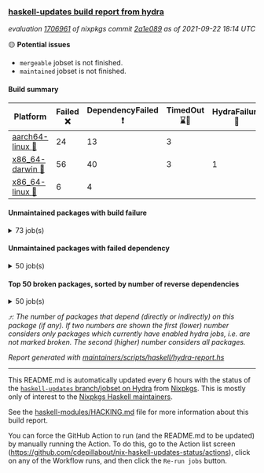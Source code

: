 ### [haskell-updates build report from hydra](https://hydra.nixos.org/jobset/nixpkgs/haskell-updates)
*evaluation [1706961](https://hydra.nixos.org/eval/1706961) of nixpkgs commit [2a1e089](https://github.com/NixOS/nixpkgs/commits/2a1e089550d5b11e63fd692ddf10d7e64ef393be) as of 2021-09-22 18:14 UTC*

:yellow_circle: **Potential issues**
  * `mergeable` jobset is not finished.
  * `maintained` jobset is not finished.

#### Build summary

 | Platform | Failed :x: | DependencyFailed :heavy_exclamation_mark: | TimedOut :hourglass::no_entry_sign: | HydraFailure :construction: | Unfinished :hourglass_flowing_sand: | Success :heavy_check_mark: | 
 | --- | --- | --- | --- | --- | --- | --- | 
 | [aarch64-linux :iphone:](https://hydra.nixos.org/eval/1706961?filter=.aarch64-linux) | 24 | 13 | 3 |  | 1 | 6724 | 
 | [x86_64-darwin :apple:](https://hydra.nixos.org/eval/1706961?filter=.x86_64-darwin) | 56 | 40 | 3 | 1 | 11 | 6610 | 
 | [x86_64-linux :penguin:](https://hydra.nixos.org/eval/1706961?filter=.x86_64-linux) | 6 | 4 |  |  | 2 | 6798 | 
#### Unmaintained packages with build failure
<details><summary>73 job(s) </summary>

- [ ] [[:iphone::heavy_check_mark:]](https://hydra.nixos.org/build/153195903) [[:apple::x:]](https://hydra.nixos.org/build/153198808) [[:penguin::heavy_check_mark:]](https://hydra.nixos.org/build/153196160) [haskellPackages.sdp](https://hydra.nixos.org/eval/1706961?filter=haskellPackages.sdp)  :arrow_heading_up: 9 | 9
- [ ] [[:iphone::heavy_check_mark:]](https://hydra.nixos.org/build/153196323) [[:apple::x:]](https://hydra.nixos.org/build/153196079) [[:penguin::heavy_check_mark:]](https://hydra.nixos.org/build/153213442) [haskellPackages.junit-xml](https://hydra.nixos.org/eval/1706961?filter=haskellPackages.junit-xml)  :arrow_heading_up: 7 | 9
- [ ] [[:iphone::heavy_check_mark:]](https://hydra.nixos.org/build/153199217) [[:apple::x:]](https://hydra.nixos.org/build/153196032) [[:penguin::heavy_check_mark:]](https://hydra.nixos.org/build/153196775) [haskellPackages.thyme](https://hydra.nixos.org/eval/1706961?filter=haskellPackages.thyme)  :arrow_heading_up: 6 | 15
- [ ] [[:iphone::heavy_check_mark:]](https://hydra.nixos.org/build/153210058) [[:apple::x:]](https://hydra.nixos.org/build/153209588) [[:penguin::heavy_check_mark:]](https://hydra.nixos.org/build/153212463) [haskellPackages.di-core](https://hydra.nixos.org/eval/1706961?filter=haskellPackages.di-core)  :arrow_heading_up: 5 | 11
- [ ] [[:iphone::x:]](https://hydra.nixos.org/build/153199003) [[:apple::heavy_check_mark:]](https://hydra.nixos.org/build/153212819) [[:penguin::heavy_check_mark:]](https://hydra.nixos.org/build/153195602) [haskellPackages.libBF](https://hydra.nixos.org/eval/1706961?filter=haskellPackages.libBF)  :arrow_heading_up: 4 | 20
- [ ] [[:iphone::heavy_check_mark:]](https://hydra.nixos.org/build/153543851) [[:apple::x:]](https://hydra.nixos.org/build/153543464) [[:penguin::heavy_check_mark:]](https://hydra.nixos.org/build/153543239) [haskellPackages.exinst](https://hydra.nixos.org/eval/1706961?filter=haskellPackages.exinst)  :arrow_heading_up: 4 | 6
- [ ] [[:iphone::x:]](https://hydra.nixos.org/build/153783071) [[:apple::x:]](https://hydra.nixos.org/build/153783070) [[:penguin::x:]](https://hydra.nixos.org/build/153783067) [haskellPackages.box](https://hydra.nixos.org/eval/1706961?filter=haskellPackages.box)  :arrow_heading_up: 3 | 6
- [ ] [[:iphone::x:]](https://hydra.nixos.org/build/153205064) [[:apple::heavy_check_mark:]](https://hydra.nixos.org/build/153204873) [[:penguin::heavy_check_mark:]](https://hydra.nixos.org/build/153214348) [haskellPackages.ptr-poker](https://hydra.nixos.org/eval/1706961?filter=haskellPackages.ptr-poker)  :arrow_heading_up: 3 | 3
- [ ] [[:iphone::x:]](https://hydra.nixos.org/build/153198140) [[:apple::heavy_check_mark:]](https://hydra.nixos.org/build/153197376) [[:penguin::heavy_check_mark:]](https://hydra.nixos.org/build/153198610) [haskellPackages.OrderedBits](https://hydra.nixos.org/eval/1706961?filter=haskellPackages.OrderedBits)  :arrow_heading_up: 1 | 36
- [ ] [[:iphone::heavy_check_mark:]](https://hydra.nixos.org/build/153205675) [[:apple::x:]](https://hydra.nixos.org/build/153199951) [[:penguin::heavy_check_mark:]](https://hydra.nixos.org/build/153195930) [haskellPackages.tz](https://hydra.nixos.org/eval/1706961?filter=haskellPackages.tz)  :arrow_heading_up: 1 | 11
- [ ] [[:iphone::x:]](https://hydra.nixos.org/build/153783119) [[:apple::x:]](https://hydra.nixos.org/build/153783112) [[:penguin::x:]](https://hydra.nixos.org/build/153783108) [haskellPackages.hw-ip](https://hydra.nixos.org/eval/1706961?filter=haskellPackages.hw-ip)  :arrow_heading_up: 1 | 6
- [ ] [[:iphone::x:]](https://hydra.nixos.org/build/153543876) [[:apple::heavy_check_mark:]](https://hydra.nixos.org/build/153543568) [[:penguin::heavy_check_mark:]](https://hydra.nixos.org/build/153543881) [haskellPackages.type-natural](https://hydra.nixos.org/eval/1706961?filter=haskellPackages.type-natural)  :arrow_heading_up: 1 | 4
- [ ] [[:iphone::x:]](https://hydra.nixos.org/build/153215065) [[:apple::heavy_check_mark:]](https://hydra.nixos.org/build/153214221) [[:penguin::heavy_check_mark:]](https://hydra.nixos.org/build/153210453) [haskellPackages.long-double](https://hydra.nixos.org/eval/1706961?filter=haskellPackages.long-double)  :arrow_heading_up: 1 | 2
- [ ] [[:iphone::x:]](https://hydra.nixos.org/build/153202742) [[:apple::x:]](https://hydra.nixos.org/build/153197440) [[:penguin::heavy_check_mark:]](https://hydra.nixos.org/build/153213408) [haskellPackages.easytensor](https://hydra.nixos.org/eval/1706961?filter=haskellPackages.easytensor)  :arrow_heading_up: 1 | 1
- [ ] [[:iphone::heavy_check_mark:]](https://hydra.nixos.org/build/153196136) [[:apple::x:]](https://hydra.nixos.org/build/153208818) [[:penguin::heavy_check_mark:]](https://hydra.nixos.org/build/153206909) [haskellPackages.gi-gdkx11](https://hydra.nixos.org/eval/1706961?filter=haskellPackages.gi-gdkx11)  :arrow_heading_up: 1 | 1
- [ ] [[:iphone::heavy_check_mark:]](https://hydra.nixos.org/build/153205683) [[:apple::x:]](https://hydra.nixos.org/build/153214842) [[:penguin::heavy_check_mark:]](https://hydra.nixos.org/build/153212878) [haskellPackages.keep-alive](https://hydra.nixos.org/eval/1706961?filter=haskellPackages.keep-alive)  :arrow_heading_up: 1 | 1
- [ ] [[:iphone::heavy_check_mark:]](https://hydra.nixos.org/build/153198613) [[:apple::x:]](https://hydra.nixos.org/build/153203244) [[:penguin::heavy_check_mark:]](https://hydra.nixos.org/build/153203332) [haskellPackages.loc](https://hydra.nixos.org/eval/1706961?filter=haskellPackages.loc)  :arrow_heading_up: 1 | 1
- [ ] [[:iphone::x:]](https://hydra.nixos.org/build/153196904) [[:apple::heavy_check_mark:]](https://hydra.nixos.org/build/153195579) [[:penguin::heavy_check_mark:]](https://hydra.nixos.org/build/153213136) [haskellPackages.nlopt-haskell](https://hydra.nixos.org/eval/1706961?filter=haskellPackages.nlopt-haskell)  :arrow_heading_up: 1 | 1
- [ ] [[:iphone::heavy_check_mark:]](https://hydra.nixos.org/build/153268647) [[:apple::x:]](https://hydra.nixos.org/build/153268646) [[:penguin::heavy_check_mark:]](https://hydra.nixos.org/build/153268637) [haskellPackages.opencv](https://hydra.nixos.org/eval/1706961?filter=haskellPackages.opencv)  :arrow_heading_up: 1 | 1
- [ ] [[:iphone::x:]](https://hydra.nixos.org/build/153195705) [[:apple::heavy_check_mark:]](https://hydra.nixos.org/build/153200015) [[:penguin::heavy_check_mark:]](https://hydra.nixos.org/build/153212444) [haskellPackages.unicode-properties](https://hydra.nixos.org/eval/1706961?filter=haskellPackages.unicode-properties)  :arrow_heading_up: 1 | 1
- [ ] [[:iphone::x:]](https://hydra.nixos.org/build/153208186) [[:apple::heavy_check_mark:]](https://hydra.nixos.org/build/153197567) [[:penguin::heavy_check_mark:]](https://hydra.nixos.org/build/153208126) [haskellPackages.accelerate-llvm](https://hydra.nixos.org/eval/1706961?filter=haskellPackages.accelerate-llvm)  :arrow_heading_up: 0 | 8
- [ ] [[:iphone::x:]](https://hydra.nixos.org/build/153214905) [[:apple::heavy_check_mark:]](https://hydra.nixos.org/build/153208370) [[:penguin::heavy_check_mark:]](https://hydra.nixos.org/build/153215528) [haskellPackages.freetype2](https://hydra.nixos.org/eval/1706961?filter=haskellPackages.freetype2)  :arrow_heading_up: 0 | 7
- [ ] [[:iphone::heavy_check_mark:]](https://hydra.nixos.org/build/153209825) [[:apple::x:]](https://hydra.nixos.org/build/153201386) [[:penguin::heavy_check_mark:]](https://hydra.nixos.org/build/153214746) [haskellPackages.pipes-zlib](https://hydra.nixos.org/eval/1706961?filter=haskellPackages.pipes-zlib)  :arrow_heading_up: 0 | 6
- [ ] [[:iphone::heavy_check_mark:]](https://hydra.nixos.org/build/153200212) [[:apple::x:]](https://hydra.nixos.org/build/153197509) [[:penguin::heavy_check_mark:]](https://hydra.nixos.org/build/153204422) [haskellPackages.hmidi](https://hydra.nixos.org/eval/1706961?filter=haskellPackages.hmidi)  :arrow_heading_up: 0 | 4
- [ ] [[:iphone::heavy_check_mark:]](https://hydra.nixos.org/build/153212675) [[:apple::x:]](https://hydra.nixos.org/build/153215396) [[:penguin::heavy_check_mark:]](https://hydra.nixos.org/build/153204085) [haskellPackages.zip](https://hydra.nixos.org/eval/1706961?filter=haskellPackages.zip)  :arrow_heading_up: 0 | 4
- [ ] [[:iphone::heavy_check_mark:]](https://hydra.nixos.org/build/153202911) [[:apple::x:]](https://hydra.nixos.org/build/153202277) [[:penguin::heavy_check_mark:]](https://hydra.nixos.org/build/153206340) [haskellPackages.caster](https://hydra.nixos.org/eval/1706961?filter=haskellPackages.caster)  :arrow_heading_up: 0 | 2
- [ ] [[:iphone::heavy_check_mark:]](https://hydra.nixos.org/build/153215280) [[:apple::x:]](https://hydra.nixos.org/build/153195871) [[:penguin::heavy_check_mark:]](https://hydra.nixos.org/build/153210393) [haskellPackages.posix-socket](https://hydra.nixos.org/eval/1706961?filter=haskellPackages.posix-socket)  :arrow_heading_up: 0 | 2
- [ ] [[:iphone::heavy_check_mark:]](https://hydra.nixos.org/build/153195560) [[:apple::x:]](https://hydra.nixos.org/build/153210733) [[:penguin::heavy_check_mark:]](https://hydra.nixos.org/build/153200774) [haskellPackages.hamid](https://hydra.nixos.org/eval/1706961?filter=haskellPackages.hamid)  :arrow_heading_up: 0 | 1
- [ ] [[:iphone::heavy_check_mark:]](https://hydra.nixos.org/build/153211594) [[:apple::x:]](https://hydra.nixos.org/build/153195499) [[:penguin::heavy_check_mark:]](https://hydra.nixos.org/build/153199718) [haskellPackages.hmatrix-morpheus](https://hydra.nixos.org/eval/1706961?filter=haskellPackages.hmatrix-morpheus)  :arrow_heading_up: 0 | 1
- [ ] [[:iphone::heavy_check_mark:]](https://hydra.nixos.org/build/153207798) [[:apple::x:]](https://hydra.nixos.org/build/153209946) [[:penguin::heavy_check_mark:]](https://hydra.nixos.org/build/153207716) [haskellPackages.huckleberry](https://hydra.nixos.org/eval/1706961?filter=haskellPackages.huckleberry)  :arrow_heading_up: 0 | 1
- [ ] [[:iphone::x:]](https://hydra.nixos.org/build/153783217) [[:apple::x:]](https://hydra.nixos.org/build/153783301) [[:penguin::x:]](https://hydra.nixos.org/build/153783159) [haskellPackages.hw-eliasfano](https://hydra.nixos.org/eval/1706961?filter=haskellPackages.hw-eliasfano)  :arrow_heading_up: 0 | 1
- [ ] [[:iphone::x:]](https://hydra.nixos.org/build/153783149) [[:apple::x:]](https://hydra.nixos.org/build/153783115) [[:penguin::x:]](https://hydra.nixos.org/build/153783234) [haskellPackages.hw-xml](https://hydra.nixos.org/eval/1706961?filter=haskellPackages.hw-xml)  :arrow_heading_up: 0 | 1
- [ ] [[:iphone::x:]](https://hydra.nixos.org/build/153212916) [[:apple::heavy_check_mark:]](https://hydra.nixos.org/build/153211048) [[:penguin::heavy_check_mark:]](https://hydra.nixos.org/build/153209147) [haskellPackages.picosat](https://hydra.nixos.org/eval/1706961?filter=haskellPackages.picosat)  :arrow_heading_up: 0 | 1
- [ ] [[:iphone::heavy_check_mark:]](https://hydra.nixos.org/build/153213031) [[:apple::x:]](https://hydra.nixos.org/build/153209678) [[:penguin::heavy_check_mark:]](https://hydra.nixos.org/build/153196969) [haskellPackages.select](https://hydra.nixos.org/eval/1706961?filter=haskellPackages.select)  :arrow_heading_up: 0 | 1
- [ ] [[:iphone::heavy_check_mark:]](https://hydra.nixos.org/build/153196138) [[:apple::x:]](https://hydra.nixos.org/build/153214052) [[:penguin::heavy_check_mark:]](https://hydra.nixos.org/build/153206146) [haskellPackages.sysinfo](https://hydra.nixos.org/eval/1706961?filter=haskellPackages.sysinfo)  :arrow_heading_up: 0 | 1
- [ ] [[:iphone::heavy_check_mark:]](https://hydra.nixos.org/build/153203885) [[:apple::x:]](https://hydra.nixos.org/build/153199123) [[:penguin::heavy_check_mark:]](https://hydra.nixos.org/build/153213161) [haskellPackages.FractalArt](https://hydra.nixos.org/eval/1706961?filter=haskellPackages.FractalArt) 
- [ ] [[:iphone::x:]](https://hydra.nixos.org/build/153203226) [[:apple::heavy_check_mark:]](https://hydra.nixos.org/build/153204100) [[:penguin::heavy_check_mark:]](https://hydra.nixos.org/build/153214572) [haskellPackages.HsASA](https://hydra.nixos.org/eval/1706961?filter=haskellPackages.HsASA) 
- [ ] [[:iphone::heavy_check_mark:]](https://hydra.nixos.org/build/153203828) [[:apple::x:]](https://hydra.nixos.org/build/153212692) [[:penguin::heavy_check_mark:]](https://hydra.nixos.org/build/153211805) [haskellPackages.chiphunk](https://hydra.nixos.org/eval/1706961?filter=haskellPackages.chiphunk) 
- [ ] [[:iphone::heavy_check_mark:]](https://hydra.nixos.org/build/153206268) [[:apple::x:]](https://hydra.nixos.org/build/153213211) [[:penguin::heavy_check_mark:]](https://hydra.nixos.org/build/153199446) [haskellPackages.discount](https://hydra.nixos.org/eval/1706961?filter=haskellPackages.discount) 
- [ ] [[:iphone::heavy_check_mark:]](https://hydra.nixos.org/build/153208807) [[:apple::x:]](https://hydra.nixos.org/build/153199181) [[:penguin::heavy_check_mark:]](https://hydra.nixos.org/build/153205582) [haskellPackages.diskhash](https://hydra.nixos.org/eval/1706961?filter=haskellPackages.diskhash) 
- [ ] [[:iphone::heavy_check_mark:]](https://hydra.nixos.org/build/153211077) [[:apple::x:]](https://hydra.nixos.org/build/153195808) [[:penguin::heavy_check_mark:]](https://hydra.nixos.org/build/153209178) [haskellPackages.epub-tools](https://hydra.nixos.org/eval/1706961?filter=haskellPackages.epub-tools) 
- [ ] [[:iphone::heavy_check_mark:]](https://hydra.nixos.org/build/153207751) [[:apple::x:]](https://hydra.nixos.org/build/153212964) [[:penguin::heavy_check_mark:]](https://hydra.nixos.org/build/153202822) [haskellPackages.float128](https://hydra.nixos.org/eval/1706961?filter=haskellPackages.float128) 
- [ ] [[:iphone::x:]](https://hydra.nixos.org/build/153201707) [[:penguin::heavy_check_mark:]](https://hydra.nixos.org/build/153209543) [haskellPackages.gnome-keyring](https://hydra.nixos.org/eval/1706961?filter=haskellPackages.gnome-keyring) 
- [ ] [[:iphone::heavy_check_mark:]](https://hydra.nixos.org/build/153197621) [[:apple::x:]](https://hydra.nixos.org/build/153203392) [[:penguin::heavy_check_mark:]](https://hydra.nixos.org/build/153210206) [haskellPackages.gtk-traymanager](https://hydra.nixos.org/eval/1706961?filter=haskellPackages.gtk-traymanager) 
- [ ] [[:iphone::heavy_check_mark:]](https://hydra.nixos.org/build/153211509) [[:apple::x:]](https://hydra.nixos.org/build/153200001) [[:penguin::heavy_check_mark:]](https://hydra.nixos.org/build/153208558) [haskellPackages.hid](https://hydra.nixos.org/eval/1706961?filter=haskellPackages.hid) 
- [ ] [[:iphone::heavy_check_mark:]](https://hydra.nixos.org/build/153213087) [[:apple::x:]](https://hydra.nixos.org/build/153198207) [[:penguin::heavy_check_mark:]](https://hydra.nixos.org/build/153200086) [haskellPackages.highlight](https://hydra.nixos.org/eval/1706961?filter=haskellPackages.highlight) 
- [ ] [[:iphone::x:]](https://hydra.nixos.org/build/153783181) [[:apple::x:]](https://hydra.nixos.org/build/153783155) [[:penguin::x:]](https://hydra.nixos.org/build/153783321) [haskellPackages.hls-rename-plugin](https://hydra.nixos.org/eval/1706961?filter=haskellPackages.hls-rename-plugin) 
- [ ] [[:iphone::x:]](https://hydra.nixos.org/build/153211698) [[:apple::heavy_check_mark:]](https://hydra.nixos.org/build/153215405) [[:penguin::heavy_check_mark:]](https://hydra.nixos.org/build/153202862) [haskellPackages.hq](https://hydra.nixos.org/eval/1706961?filter=haskellPackages.hq) 
- [ ] [[:iphone::heavy_check_mark:]](https://hydra.nixos.org/build/153544155) [[:apple::x:]](https://hydra.nixos.org/build/153543902) [[:penguin::heavy_check_mark:]](https://hydra.nixos.org/build/153543666) [haskellPackages.hs](https://hydra.nixos.org/eval/1706961?filter=haskellPackages.hs) 
- [ ] [[:iphone::heavy_check_mark:]](https://hydra.nixos.org/build/153195133) [[:apple::x:]](https://hydra.nixos.org/build/153209577) [[:penguin::heavy_check_mark:]](https://hydra.nixos.org/build/153196313) [haskellPackages.hsshellscript](https://hydra.nixos.org/eval/1706961?filter=haskellPackages.hsshellscript) 
- [ ] [[:iphone::heavy_check_mark:]](https://hydra.nixos.org/build/153197053) [[:apple::x:]](https://hydra.nixos.org/build/153210194) [[:penguin::heavy_check_mark:]](https://hydra.nixos.org/build/153212642) [haskellPackages.hssourceinfo](https://hydra.nixos.org/eval/1706961?filter=haskellPackages.hssourceinfo) 
- [ ] [[:iphone::heavy_check_mark:]](https://hydra.nixos.org/build/153210467) [[:apple::x:]](https://hydra.nixos.org/build/153208607) [[:penguin::heavy_check_mark:]](https://hydra.nixos.org/build/153196174) [haskellPackages.ipcvar](https://hydra.nixos.org/eval/1706961?filter=haskellPackages.ipcvar) 
- [ ] [[:iphone::heavy_check_mark:]](https://hydra.nixos.org/build/153200917) [[:apple::x:]](https://hydra.nixos.org/build/153204822) [[:penguin::heavy_check_mark:]](https://hydra.nixos.org/build/153209166) [haskellPackages.mediawiki2latex](https://hydra.nixos.org/eval/1706961?filter=haskellPackages.mediawiki2latex) 
- [ ] [[:iphone::heavy_check_mark:]](https://hydra.nixos.org/build/153205991) [[:apple::x:]](https://hydra.nixos.org/build/153203814) [[:penguin::heavy_check_mark:]](https://hydra.nixos.org/build/153197521) [haskellPackages.mercury-api](https://hydra.nixos.org/eval/1706961?filter=haskellPackages.mercury-api) 
- [ ] [[:iphone::heavy_check_mark:]](https://hydra.nixos.org/build/153198065) [[:apple::x:]](https://hydra.nixos.org/build/153212079) [[:penguin::heavy_check_mark:]](https://hydra.nixos.org/build/153197883) [haskellPackages.nano-cryptr](https://hydra.nixos.org/eval/1706961?filter=haskellPackages.nano-cryptr) 
- [ ] [[:iphone::heavy_check_mark:]](https://hydra.nixos.org/build/153213477) [[:apple::x:]](https://hydra.nixos.org/build/153202821) [[:penguin::heavy_check_mark:]](https://hydra.nixos.org/build/153206881) [haskellPackages.persistent-pagination](https://hydra.nixos.org/eval/1706961?filter=haskellPackages.persistent-pagination) 
- [ ] [[:iphone::heavy_check_mark:]](https://hydra.nixos.org/build/153197341) [[:apple::x:]](https://hydra.nixos.org/build/153207984) [[:penguin::heavy_check_mark:]](https://hydra.nixos.org/build/153197245) [haskellPackages.ping-wrapper](https://hydra.nixos.org/eval/1706961?filter=haskellPackages.ping-wrapper) 
- [ ] [[:iphone::x:]](https://hydra.nixos.org/build/153210332) [[:apple::heavy_check_mark:]](https://hydra.nixos.org/build/153201053) [[:penguin::heavy_check_mark:]](https://hydra.nixos.org/build/153202717) [haskellPackages.poker](https://hydra.nixos.org/eval/1706961?filter=haskellPackages.poker) 
- [ ] [[:iphone::heavy_check_mark:]](https://hydra.nixos.org/build/153200486) [[:apple::x:]](https://hydra.nixos.org/build/153213171) [[:penguin::heavy_check_mark:]](https://hydra.nixos.org/build/153212199) [haskellPackages.posix-timer](https://hydra.nixos.org/eval/1706961?filter=haskellPackages.posix-timer) 
- [ ] [[:iphone::x:]](https://hydra.nixos.org/build/153198453) [[:apple::heavy_check_mark:]](https://hydra.nixos.org/build/153214989) [[:penguin::heavy_check_mark:]](https://hydra.nixos.org/build/153212040) [haskellPackages.powerqueue-distributed](https://hydra.nixos.org/eval/1706961?filter=haskellPackages.powerqueue-distributed) 
- [ ] [[:iphone::heavy_check_mark:]](https://hydra.nixos.org/build/153201344) [[:apple::x:]](https://hydra.nixos.org/build/153205133) [[:penguin::heavy_check_mark:]](https://hydra.nixos.org/build/153204625) [haskellPackages.pthread](https://hydra.nixos.org/eval/1706961?filter=haskellPackages.pthread) 
- [ ] [[:iphone::heavy_check_mark:]](https://hydra.nixos.org/build/153544107) [[:apple::x:]](https://hydra.nixos.org/build/153544096) [[:penguin::heavy_check_mark:]](https://hydra.nixos.org/build/153543946) [haskellPackages.sandwich-webdriver](https://hydra.nixos.org/eval/1706961?filter=haskellPackages.sandwich-webdriver) 
- [ ] [[:iphone::heavy_check_mark:]](https://hydra.nixos.org/build/153197594) [[:apple::x:]](https://hydra.nixos.org/build/153206622) [[:penguin::heavy_check_mark:]](https://hydra.nixos.org/build/153199962) [haskellPackages.shared-memory](https://hydra.nixos.org/eval/1706961?filter=haskellPackages.shared-memory) 
- [ ] [[:iphone::heavy_check_mark:]](https://hydra.nixos.org/build/153205604) [[:apple::x:]](https://hydra.nixos.org/build/153199767) [[:penguin::heavy_check_mark:]](https://hydra.nixos.org/build/153211285) [haskellPackages.shortbytestring](https://hydra.nixos.org/eval/1706961?filter=haskellPackages.shortbytestring) 
- [ ] [[:iphone::heavy_check_mark:]](https://hydra.nixos.org/build/153196587) [[:apple::x:]](https://hydra.nixos.org/build/153214128) [[:penguin::heavy_check_mark:]](https://hydra.nixos.org/build/153198101) [haskellPackages.tailfile-hinotify](https://hydra.nixos.org/eval/1706961?filter=haskellPackages.tailfile-hinotify) 
- [ ] [[:iphone::x:]](https://hydra.nixos.org/build/153783216) [[:apple::x:]](https://hydra.nixos.org/build/153783180) [[:penguin::x:]](https://hydra.nixos.org/build/153783283) [haskellPackages.trust-chain](https://hydra.nixos.org/eval/1706961?filter=haskellPackages.trust-chain) 
- [ ] [[:iphone::x:]](https://hydra.nixos.org/build/153204246) [[:apple::heavy_check_mark:]](https://hydra.nixos.org/build/153214430) [[:penguin::heavy_check_mark:]](https://hydra.nixos.org/build/153208117) [haskellPackages.wiringPi](https://hydra.nixos.org/eval/1706961?filter=haskellPackages.wiringPi) 
- [ ] [[:iphone::heavy_check_mark:]](https://hydra.nixos.org/build/153198398) [[:apple::x:]](https://hydra.nixos.org/build/153205316) [[:penguin::heavy_check_mark:]](https://hydra.nixos.org/build/153213075) [tests.haskell.writers](https://hydra.nixos.org/eval/1706961?filter=tests.haskell.writers) 
- [ ] [[:iphone::x:]](https://hydra.nixos.org/build/153212230) [[:apple::heavy_check_mark:]](https://hydra.nixos.org/build/153209000) [[:penguin::heavy_check_mark:]](https://hydra.nixos.org/build/153203324) [haskellPackages.x86-64bit](https://hydra.nixos.org/eval/1706961?filter=haskellPackages.x86-64bit) 
- [ ] [[:iphone::heavy_check_mark:]](https://hydra.nixos.org/build/153196983) [[:apple::x:]](https://hydra.nixos.org/build/153204441) [[:penguin::heavy_check_mark:]](https://hydra.nixos.org/build/153197010) [haskellPackages.xmonad-utils](https://hydra.nixos.org/eval/1706961?filter=haskellPackages.xmonad-utils) 
- [ ] [[:iphone::heavy_check_mark:]](https://hydra.nixos.org/build/153195816) [[:apple::x:]](https://hydra.nixos.org/build/153200616) [[:penguin::heavy_check_mark:]](https://hydra.nixos.org/build/153213103) [haskellPackages.yoga](https://hydra.nixos.org/eval/1706961?filter=haskellPackages.yoga) 
- [ ] [[:iphone::heavy_check_mark:]](https://hydra.nixos.org/build/153205492) [[:apple::x:]](https://hydra.nixos.org/build/153212545) [[:penguin::heavy_check_mark:]](https://hydra.nixos.org/build/153213439) [haskellPackages.zot](https://hydra.nixos.org/eval/1706961?filter=haskellPackages.zot) 
- [ ] [[:iphone::heavy_check_mark:]](https://hydra.nixos.org/build/153208242) [[:apple::x:]](https://hydra.nixos.org/build/153202547) [[:penguin::heavy_check_mark:]](https://hydra.nixos.org/build/153196862) [haskellPackages.zxcvbn-c](https://hydra.nixos.org/eval/1706961?filter=haskellPackages.zxcvbn-c) 
</details>

#### Unmaintained packages with failed dependency
<details><summary>50 job(s) </summary>

- [ ] [[:iphone::heavy_check_mark:]](https://hydra.nixos.org/build/153196165) [[:apple::heavy_exclamation_mark:]](https://hydra.nixos.org/build/153205654) [[:penguin::heavy_check_mark:]](https://hydra.nixos.org/build/153195343) [haskellPackages.pretty-diff](https://hydra.nixos.org/eval/1706961?filter=haskellPackages.pretty-diff)  :arrow_heading_up: 6 | 12
- [ ] [[:iphone::heavy_check_mark:]](https://hydra.nixos.org/build/153209732) [[:apple::heavy_exclamation_mark:]](https://hydra.nixos.org/build/153198395) [[:penguin::heavy_check_mark:]](https://hydra.nixos.org/build/153205049) [haskellPackages.nri-prelude](https://hydra.nixos.org/eval/1706961?filter=haskellPackages.nri-prelude)  :arrow_heading_up: 5 | 7
- [ ] [[:iphone::heavy_check_mark:]](https://hydra.nixos.org/build/153199344) [[:apple::heavy_exclamation_mark:]](https://hydra.nixos.org/build/153212517) [[:penguin::heavy_check_mark:]](https://hydra.nixos.org/build/153212447) [haskellPackages.nri-env-parser](https://hydra.nixos.org/eval/1706961?filter=haskellPackages.nri-env-parser)  :arrow_heading_up: 4 | 6
- [ ] [[:iphone::heavy_check_mark:]](https://hydra.nixos.org/build/153200852) [[:apple::heavy_exclamation_mark:]](https://hydra.nixos.org/build/153205056) [[:penguin::heavy_check_mark:]](https://hydra.nixos.org/build/153211337) [haskellPackages.di-handle](https://hydra.nixos.org/eval/1706961?filter=haskellPackages.di-handle)  :arrow_heading_up: 3 | 9
- [ ] [[:iphone::heavy_check_mark:]](https://hydra.nixos.org/build/153199443) [[:apple::heavy_exclamation_mark:]](https://hydra.nixos.org/build/153206164) [[:penguin::heavy_check_mark:]](https://hydra.nixos.org/build/153208732) [haskellPackages.di-monad](https://hydra.nixos.org/eval/1706961?filter=haskellPackages.di-monad)  :arrow_heading_up: 3 | 9
- [ ] [[:iphone::heavy_check_mark:]](https://hydra.nixos.org/build/153197488) [[:apple::heavy_exclamation_mark:]](https://hydra.nixos.org/build/153195567) [[:penguin::heavy_check_mark:]](https://hydra.nixos.org/build/153197226) [haskellPackages.nri-observability](https://hydra.nixos.org/eval/1706961?filter=haskellPackages.nri-observability)  :arrow_heading_up: 3 | 5
- [ ] [[:iphone::heavy_check_mark:]](https://hydra.nixos.org/build/153207425) [[:apple::heavy_exclamation_mark:]](https://hydra.nixos.org/build/153196009) [[:penguin::heavy_check_mark:]](https://hydra.nixos.org/build/153206418) [haskellPackages.di-df1](https://hydra.nixos.org/eval/1706961?filter=haskellPackages.di-df1)  :arrow_heading_up: 2 | 8
- [ ] [[:iphone::heavy_exclamation_mark:]](https://hydra.nixos.org/build/153196153) [[:apple::heavy_check_mark:]](https://hydra.nixos.org/build/153198229) [[:penguin::heavy_check_mark:]](https://hydra.nixos.org/build/153199657) [haskellPackages.jsonifier](https://hydra.nixos.org/eval/1706961?filter=haskellPackages.jsonifier)  :arrow_heading_up: 2 | 2
- [ ] [[:iphone::heavy_check_mark:]](https://hydra.nixos.org/build/153212391) [[:apple::heavy_exclamation_mark:]](https://hydra.nixos.org/build/153198252) [[:penguin::heavy_check_mark:]](https://hydra.nixos.org/build/153211234) [haskellPackages.sdp-io](https://hydra.nixos.org/eval/1706961?filter=haskellPackages.sdp-io)  :arrow_heading_up: 2 | 2
- [ ] [[:iphone::heavy_exclamation_mark:]](https://hydra.nixos.org/build/153783068) [[:apple::heavy_exclamation_mark:]](https://hydra.nixos.org/build/153783078) [[:penguin::heavy_exclamation_mark:]](https://hydra.nixos.org/build/153783065) [haskellPackages.box-socket](https://hydra.nixos.org/eval/1706961?filter=haskellPackages.box-socket)  :arrow_heading_up: 1 | 2
- [ ] [[:iphone::heavy_check_mark:]](https://hydra.nixos.org/build/153207118) [[:apple::heavy_exclamation_mark:]](https://hydra.nixos.org/build/153207512) [[:penguin::heavy_check_mark:]](https://hydra.nixos.org/build/153207862) [haskellPackages.nri-redis](https://hydra.nixos.org/eval/1706961?filter=haskellPackages.nri-redis)  :arrow_heading_up: 1 | 1
- [ ] [[:iphone::heavy_exclamation_mark:]](https://hydra.nixos.org/build/153214878) [[:apple::heavy_check_mark:]](https://hydra.nixos.org/build/153203205) [[:penguin::heavy_check_mark:]](https://hydra.nixos.org/build/153196331) [haskellPackages.opentelemetry-extra](https://hydra.nixos.org/eval/1706961?filter=haskellPackages.opentelemetry-extra)  :arrow_heading_up: 1 | 1
- [ ] [[:iphone::heavy_check_mark:]](https://hydra.nixos.org/build/153197140) [[:apple::heavy_exclamation_mark:]](https://hydra.nixos.org/build/153214332) [[:penguin::heavy_check_mark:]](https://hydra.nixos.org/build/153211376) [haskellPackages.orgmode-parse](https://hydra.nixos.org/eval/1706961?filter=haskellPackages.orgmode-parse)  :arrow_heading_up: 1 | 1
- [ ] [[:iphone::heavy_check_mark:]](https://hydra.nixos.org/build/153205542) [[:apple::heavy_exclamation_mark:]](https://hydra.nixos.org/build/153195596) [[:penguin::heavy_check_mark:]](https://hydra.nixos.org/build/153197555) [haskellPackages.sdp-hashable](https://hydra.nixos.org/eval/1706961?filter=haskellPackages.sdp-hashable)  :arrow_heading_up: 1 | 1
- [ ] [[:iphone::heavy_exclamation_mark:]](https://hydra.nixos.org/build/153209815) [[:apple::heavy_check_mark:]](https://hydra.nixos.org/build/153202864) [[:penguin::heavy_check_mark:]](https://hydra.nixos.org/build/153201950) [haskellPackages.PrimitiveArray](https://hydra.nixos.org/eval/1706961?filter=haskellPackages.PrimitiveArray)  :arrow_heading_up: 0 | 35
- [ ] [[:iphone::heavy_exclamation_mark:]](https://hydra.nixos.org/build/153783074) [[:apple::heavy_exclamation_mark:]](https://hydra.nixos.org/build/153783063) [[:penguin::heavy_exclamation_mark:]](https://hydra.nixos.org/build/153783069) [haskellPackages.box-csv](https://hydra.nixos.org/eval/1706961?filter=haskellPackages.box-csv)  :arrow_heading_up: 0 | 2
- [ ] [[:iphone::heavy_check_mark:]](https://hydra.nixos.org/build/153199401) [[:apple::heavy_exclamation_mark:]](https://hydra.nixos.org/build/153196865) [[:penguin::heavy_check_mark:]](https://hydra.nixos.org/build/153195719) [haskellPackages.di](https://hydra.nixos.org/eval/1706961?filter=haskellPackages.di)  :arrow_heading_up: 0 | 2
- [ ] [[:iphone::heavy_exclamation_mark:]](https://hydra.nixos.org/build/153543600) [[:apple::heavy_check_mark:]](https://hydra.nixos.org/build/153543409) [[:penguin::heavy_check_mark:]](https://hydra.nixos.org/build/153543781) [haskellPackages.sized](https://hydra.nixos.org/eval/1706961?filter=haskellPackages.sized)  :arrow_heading_up: 0 | 2
- [ ] [[:iphone::heavy_check_mark:]](https://hydra.nixos.org/build/153200531) [[:apple::heavy_exclamation_mark:]](https://hydra.nixos.org/build/153195161) [[:penguin::heavy_check_mark:]](https://hydra.nixos.org/build/153199441) [haskellPackages.keenser](https://hydra.nixos.org/eval/1706961?filter=haskellPackages.keenser)  :arrow_heading_up: 0 | 1
- [ ] [[:iphone::heavy_check_mark:]](https://hydra.nixos.org/build/153204732) [[:apple::heavy_exclamation_mark:]](https://hydra.nixos.org/build/153208698) [[:penguin::heavy_check_mark:]](https://hydra.nixos.org/build/153205023) [haskellPackages.moto](https://hydra.nixos.org/eval/1706961?filter=haskellPackages.moto)  :arrow_heading_up: 0 | 1
- [ ] [[:iphone::heavy_exclamation_mark:]](https://hydra.nixos.org/build/153783066) [[:apple::heavy_exclamation_mark:]](https://hydra.nixos.org/build/153783061) [[:penguin::heavy_exclamation_mark:]](https://hydra.nixos.org/build/153783081) [haskellPackages.web-rep](https://hydra.nixos.org/eval/1706961?filter=haskellPackages.web-rep)  :arrow_heading_up: 0 | 1
- [ ] [[:iphone::heavy_check_mark:]](https://hydra.nixos.org/build/153210171) [[:apple::heavy_exclamation_mark:]](https://hydra.nixos.org/build/153195915) [[:penguin::heavy_check_mark:]](https://hydra.nixos.org/build/153195237) [haskellPackages.antiope-es](https://hydra.nixos.org/eval/1706961?filter=haskellPackages.antiope-es) 
- [ ] [[:iphone::heavy_exclamation_mark:]](https://hydra.nixos.org/build/153204622) [[:apple::heavy_exclamation_mark:]](https://hydra.nixos.org/build/153195568) [[:penguin::heavy_check_mark:]](https://hydra.nixos.org/build/153213035) [haskellPackages.easytensor-vulkan](https://hydra.nixos.org/eval/1706961?filter=haskellPackages.easytensor-vulkan) 
- [ ] [[:iphone::heavy_check_mark:]](https://hydra.nixos.org/build/153543266) [[:apple::heavy_exclamation_mark:]](https://hydra.nixos.org/build/153543511) [[:penguin::heavy_check_mark:]](https://hydra.nixos.org/build/153544115) [haskellPackages.exinst-aeson](https://hydra.nixos.org/eval/1706961?filter=haskellPackages.exinst-aeson) 
- [ ] [[:iphone::heavy_check_mark:]](https://hydra.nixos.org/build/153544148) [[:apple::heavy_exclamation_mark:]](https://hydra.nixos.org/build/153543468) [[:penguin::heavy_check_mark:]](https://hydra.nixos.org/build/153544062) [haskellPackages.exinst-bytes](https://hydra.nixos.org/eval/1706961?filter=haskellPackages.exinst-bytes) 
- [ ] [[:iphone::heavy_check_mark:]](https://hydra.nixos.org/build/153543942) [[:apple::heavy_exclamation_mark:]](https://hydra.nixos.org/build/153543671) [[:penguin::heavy_check_mark:]](https://hydra.nixos.org/build/153543310) [haskellPackages.exinst-cereal](https://hydra.nixos.org/eval/1706961?filter=haskellPackages.exinst-cereal) 
- [ ] [[:iphone::heavy_check_mark:]](https://hydra.nixos.org/build/153544037) [[:apple::heavy_exclamation_mark:]](https://hydra.nixos.org/build/153543433) [[:penguin::heavy_check_mark:]](https://hydra.nixos.org/build/153543290) [haskellPackages.exinst-serialise](https://hydra.nixos.org/eval/1706961?filter=haskellPackages.exinst-serialise) 
- [ ] [[:iphone::heavy_check_mark:]](https://hydra.nixos.org/build/153211321) [[:apple::heavy_exclamation_mark:]](https://hydra.nixos.org/build/153215239) [[:penguin::heavy_check_mark:]](https://hydra.nixos.org/build/153203796) [haskellPackages.fastparser](https://hydra.nixos.org/eval/1706961?filter=haskellPackages.fastparser) 
- [ ] [[:iphone::heavy_exclamation_mark:]](https://hydra.nixos.org/build/153208303) [[:apple::heavy_check_mark:]](https://hydra.nixos.org/build/153200323) [[:penguin::heavy_check_mark:]](https://hydra.nixos.org/build/153208125) [haskellPackages.hmatrix-nlopt](https://hydra.nixos.org/eval/1706961?filter=haskellPackages.hmatrix-nlopt) 
- [ ] [[:iphone::heavy_check_mark:]](https://hydra.nixos.org/build/153198561) [[:apple::heavy_exclamation_mark:]](https://hydra.nixos.org/build/153200923) [[:penguin::heavy_check_mark:]](https://hydra.nixos.org/build/153212516) [haskellPackages.nri-http](https://hydra.nixos.org/eval/1706961?filter=haskellPackages.nri-http) 
- [ ] [[:iphone::heavy_check_mark:]](https://hydra.nixos.org/build/153205715) [[:apple::heavy_exclamation_mark:]](https://hydra.nixos.org/build/153214003) [[:penguin::heavy_check_mark:]](https://hydra.nixos.org/build/153198567) [haskellPackages.nri-test-encoding](https://hydra.nixos.org/eval/1706961?filter=haskellPackages.nri-test-encoding) 
- [ ] [[:iphone::heavy_check_mark:]](https://hydra.nixos.org/build/153268655) [[:apple::heavy_exclamation_mark:]](https://hydra.nixos.org/build/153268649) [[:penguin::heavy_check_mark:]](https://hydra.nixos.org/build/153268648) [haskellPackages.opencv-extra](https://hydra.nixos.org/eval/1706961?filter=haskellPackages.opencv-extra) 
- [ ] [[:iphone::heavy_exclamation_mark:]](https://hydra.nixos.org/build/153208847) [[:apple::heavy_check_mark:]](https://hydra.nixos.org/build/153200474) [[:penguin::heavy_check_mark:]](https://hydra.nixos.org/build/153203653) [haskellPackages.opentelemetry-lightstep](https://hydra.nixos.org/eval/1706961?filter=haskellPackages.opentelemetry-lightstep) 
- [ ] [[:iphone::heavy_check_mark:]](https://hydra.nixos.org/build/153543564) [[:apple::heavy_exclamation_mark:]](https://hydra.nixos.org/build/153543677) [[:penguin::heavy_check_mark:]](https://hydra.nixos.org/build/153543431) [haskellPackages.orgstat](https://hydra.nixos.org/eval/1706961?filter=haskellPackages.orgstat) 
- [ ] [[:iphone::heavy_check_mark:]](https://hydra.nixos.org/build/153201177) [[:apple::heavy_exclamation_mark:]](https://hydra.nixos.org/build/153200041) [[:penguin::heavy_check_mark:]](https://hydra.nixos.org/build/153210313) [haskellPackages.postgresql-replicant](https://hydra.nixos.org/eval/1706961?filter=haskellPackages.postgresql-replicant) 
- [ ] [[:iphone::heavy_exclamation_mark:]](https://hydra.nixos.org/build/153197069) [[:apple::heavy_check_mark:]](https://hydra.nixos.org/build/153212487) [[:penguin::heavy_check_mark:]](https://hydra.nixos.org/build/153214562) [haskellPackages.rounded](https://hydra.nixos.org/eval/1706961?filter=haskellPackages.rounded) 
- [ ] [[:iphone::heavy_exclamation_mark:]](https://hydra.nixos.org/build/153783170) [[:apple::heavy_exclamation_mark:]](https://hydra.nixos.org/build/153783148) [[:penguin::heavy_exclamation_mark:]](https://hydra.nixos.org/build/153783124) [haskellPackages.scan-metadata](https://hydra.nixos.org/eval/1706961?filter=haskellPackages.scan-metadata) 
- [ ] [[:iphone::heavy_check_mark:]](https://hydra.nixos.org/build/153195835) [[:apple::heavy_exclamation_mark:]](https://hydra.nixos.org/build/153199935) [[:penguin::heavy_check_mark:]](https://hydra.nixos.org/build/153209790) [haskellPackages.sdp-binary](https://hydra.nixos.org/eval/1706961?filter=haskellPackages.sdp-binary) 
- [ ] [[:iphone::heavy_check_mark:]](https://hydra.nixos.org/build/153200927) [[:apple::heavy_exclamation_mark:]](https://hydra.nixos.org/build/153211614) [[:penguin::heavy_check_mark:]](https://hydra.nixos.org/build/153196034) [haskellPackages.sdp-deepseq](https://hydra.nixos.org/eval/1706961?filter=haskellPackages.sdp-deepseq) 
- [ ] [[:iphone::heavy_check_mark:]](https://hydra.nixos.org/build/153210330) [[:apple::heavy_exclamation_mark:]](https://hydra.nixos.org/build/153201334) [[:penguin::heavy_check_mark:]](https://hydra.nixos.org/build/153197774) [haskellPackages.sdp-quickcheck](https://hydra.nixos.org/eval/1706961?filter=haskellPackages.sdp-quickcheck) 
- [ ] [[:iphone::heavy_check_mark:]](https://hydra.nixos.org/build/153204174) [[:apple::heavy_exclamation_mark:]](https://hydra.nixos.org/build/153195960) [[:penguin::heavy_check_mark:]](https://hydra.nixos.org/build/153198379) [haskellPackages.sdp4bytestring](https://hydra.nixos.org/eval/1706961?filter=haskellPackages.sdp4bytestring) 
- [ ] [[:iphone::heavy_check_mark:]](https://hydra.nixos.org/build/153214667) [[:apple::heavy_exclamation_mark:]](https://hydra.nixos.org/build/153201064) [[:penguin::heavy_check_mark:]](https://hydra.nixos.org/build/153202394) [haskellPackages.sdp4text](https://hydra.nixos.org/eval/1706961?filter=haskellPackages.sdp4text) 
- [ ] [[:iphone::heavy_check_mark:]](https://hydra.nixos.org/build/153206413) [[:apple::heavy_exclamation_mark:]](https://hydra.nixos.org/build/153208692) [[:penguin::heavy_check_mark:]](https://hydra.nixos.org/build/153206161) [haskellPackages.sdp4unordered](https://hydra.nixos.org/eval/1706961?filter=haskellPackages.sdp4unordered) 
- [ ] [[:iphone::heavy_check_mark:]](https://hydra.nixos.org/build/153212422) [[:apple::heavy_exclamation_mark:]](https://hydra.nixos.org/build/153215326) [[:penguin::heavy_check_mark:]](https://hydra.nixos.org/build/153200392) [haskellPackages.sdp4vector](https://hydra.nixos.org/eval/1706961?filter=haskellPackages.sdp4vector) 
- [ ] [taskell](https://hydra.nixos.org/eval/1706961?filter=taskell) 
  - [[:iphone::heavy_check_mark:]](https://hydra.nixos.org/build/153201678) [[:apple::heavy_exclamation_mark:]](https://hydra.nixos.org/build/153215506) [[:penguin::heavy_check_mark:]](https://hydra.nixos.org/build/153198986) [toplevel](https://hydra.nixos.org/eval/1706961?filter=taskell)
  - [[:iphone::heavy_check_mark:]](https://hydra.nixos.org/build/153205728) [[:apple::heavy_exclamation_mark:]](https://hydra.nixos.org/build/153207446) [[:penguin::heavy_check_mark:]](https://hydra.nixos.org/build/153195367) [haskellPackages](https://hydra.nixos.org/eval/1706961?filter=haskellPackages.taskell)
- [ ] [[:iphone::heavy_check_mark:]](https://hydra.nixos.org/build/153208180) [[:apple::heavy_exclamation_mark:]](https://hydra.nixos.org/build/153208339) [[:penguin::heavy_check_mark:]](https://hydra.nixos.org/build/153199584) [haskellPackages.tasty-test-reporter](https://hydra.nixos.org/eval/1706961?filter=haskellPackages.tasty-test-reporter) 
- [ ] [[:iphone::heavy_exclamation_mark:]](https://hydra.nixos.org/build/153198370) [[:apple::heavy_check_mark:]](https://hydra.nixos.org/build/153206439) [[:penguin::heavy_check_mark:]](https://hydra.nixos.org/build/153201292) [haskellPackages.unicode-names](https://hydra.nixos.org/eval/1706961?filter=haskellPackages.unicode-names) 
- [ ] [[:iphone::heavy_check_mark:]](https://hydra.nixos.org/build/153210279) [[:apple::heavy_exclamation_mark:]](https://hydra.nixos.org/build/153203191) [[:penguin::heavy_check_mark:]](https://hydra.nixos.org/build/153199795) [haskellPackages.xbattbar](https://hydra.nixos.org/eval/1706961?filter=haskellPackages.xbattbar) 
</details>

#### Top 50 broken packages, sorted by number of reverse dependencies
<details><summary>50 job(s) </summary>

[gogol-core](https://packdeps.haskellers.com/reverse/gogol-core) :arrow_heading_up: 182  
[haskell98](https://packdeps.haskellers.com/reverse/haskell98) :arrow_heading_up: 153  
[dependent-map](https://packdeps.haskellers.com/reverse/dependent-map) :arrow_heading_up: 108  
[cryptohash-sha256](https://packdeps.haskellers.com/reverse/cryptohash-sha256) :arrow_heading_up: 57  
[enumerator](https://packdeps.haskellers.com/reverse/enumerator) :arrow_heading_up: 56  
[polysemy](https://packdeps.haskellers.com/reverse/polysemy) :arrow_heading_up: 51  
[derive](https://packdeps.haskellers.com/reverse/derive) :arrow_heading_up: 48  
[contiguous](https://packdeps.haskellers.com/reverse/contiguous) :arrow_heading_up: 45  
[MonadCatchIO-transformers](https://packdeps.haskellers.com/reverse/MonadCatchIO-transformers) :arrow_heading_up: 41  
[parseargs](https://packdeps.haskellers.com/reverse/parseargs) :arrow_heading_up: 41  
[bytesmith](https://packdeps.haskellers.com/reverse/bytesmith) :arrow_heading_up: 35  
[data-lens](https://packdeps.haskellers.com/reverse/data-lens) :arrow_heading_up: 34  
[distributed-process](https://packdeps.haskellers.com/reverse/distributed-process) :arrow_heading_up: 30  
[iteratee](https://packdeps.haskellers.com/reverse/iteratee) :arrow_heading_up: 29  
[jmacro](https://packdeps.haskellers.com/reverse/jmacro) :arrow_heading_up: 29  
[ip](https://packdeps.haskellers.com/reverse/ip) :arrow_heading_up: 26  
[either-unwrap](https://packdeps.haskellers.com/reverse/either-unwrap) :arrow_heading_up: 25  
[HList](https://packdeps.haskellers.com/reverse/HList) :arrow_heading_up: 23  
[sydtest](https://packdeps.haskellers.com/reverse/sydtest) :arrow_heading_up: 23  
[Crypto](https://packdeps.haskellers.com/reverse/Crypto) :arrow_heading_up: 22  
[SciBaseTypes](https://packdeps.haskellers.com/reverse/SciBaseTypes) :arrow_heading_up: 22  
[haskelldb](https://packdeps.haskellers.com/reverse/haskelldb) :arrow_heading_up: 22  
[hsc3](https://packdeps.haskellers.com/reverse/hsc3) :arrow_heading_up: 22  
[wxdirect](https://packdeps.haskellers.com/reverse/wxdirect) :arrow_heading_up: 22  
[BiobaseTypes](https://packdeps.haskellers.com/reverse/BiobaseTypes) :arrow_heading_up: 21  
[wxc](https://packdeps.haskellers.com/reverse/wxc) :arrow_heading_up: 21  
[biocore](https://packdeps.haskellers.com/reverse/biocore) :arrow_heading_up: 20  
[secp256k1-haskell](https://packdeps.haskellers.com/reverse/secp256k1-haskell) :arrow_heading_up: 20  
[wxcore](https://packdeps.haskellers.com/reverse/wxcore) :arrow_heading_up: 20  
[attoparsec-enumerator](https://packdeps.haskellers.com/reverse/attoparsec-enumerator) :arrow_heading_up: 19  
[bytestring-show](https://packdeps.haskellers.com/reverse/bytestring-show) :arrow_heading_up: 19  
[bytestring-trie](https://packdeps.haskellers.com/reverse/bytestring-trie) :arrow_heading_up: 19  
[numhask](https://packdeps.haskellers.com/reverse/numhask) :arrow_heading_up: 19  
[polysemy-plugin](https://packdeps.haskellers.com/reverse/polysemy-plugin) :arrow_heading_up: 19  
[wx](https://packdeps.haskellers.com/reverse/wx) :arrow_heading_up: 19  
[BiobaseENA](https://packdeps.haskellers.com/reverse/BiobaseENA) :arrow_heading_up: 18  
[asn1-data](https://packdeps.haskellers.com/reverse/asn1-data) :arrow_heading_up: 18  
[dbus-core](https://packdeps.haskellers.com/reverse/dbus-core) :arrow_heading_up: 18  
[gtksourceview2](https://packdeps.haskellers.com/reverse/gtksourceview2) :arrow_heading_up: 18  
[BiobaseXNA](https://packdeps.haskellers.com/reverse/BiobaseXNA) :arrow_heading_up: 17  
[HGamer3D-Data](https://packdeps.haskellers.com/reverse/HGamer3D-Data) :arrow_heading_up: 17  
[certificate](https://packdeps.haskellers.com/reverse/certificate) :arrow_heading_up: 17  
[dbus-client](https://packdeps.haskellers.com/reverse/dbus-client) :arrow_heading_up: 17  
[gconf](https://packdeps.haskellers.com/reverse/gconf) :arrow_heading_up: 17  
[gtk-serialized-event](https://packdeps.haskellers.com/reverse/gtk-serialized-event) :arrow_heading_up: 17  
[uuid-orphans](https://packdeps.haskellers.com/reverse/uuid-orphans) :arrow_heading_up: 17  
[cuda](https://packdeps.haskellers.com/reverse/cuda) :arrow_heading_up: 16  
[happstack-jmacro](https://packdeps.haskellers.com/reverse/happstack-jmacro) :arrow_heading_up: 16  
[manatee-core](https://packdeps.haskellers.com/reverse/manatee-core) :arrow_heading_up: 16  
[monads-fd](https://packdeps.haskellers.com/reverse/monads-fd) :arrow_heading_up: 16  
</details>


*:arrow_heading_up:: The number of packages that depend (directly or indirectly) on this package (if any). If two numbers are shown the first (lower) number considers only packages which currently have enabled hydra jobs, i.e. are not marked broken. The second (higher) number considers all packages.*

*Report generated with [maintainers/scripts/haskell/hydra-report.hs](https://github.com/NixOS/nixpkgs/blob/haskell-updates/maintainers/scripts/haskell/hydra-report.sh)*


----------------------------------------------------------------------

This README.md is automatically updated every 6 hours with the status of the
[`haskell-updates` branch/jobset on Hydra](https://hydra.nixos.org/jobset/nixpkgs/haskell-updates)
from [Nixpkgs](https://github.com/NixOS/nixpkgs).  This is mostly only of
interest to the [Nixpkgs Haskell maintainers](https://github.com/orgs/NixOS/teams/haskell).

See the
[haskell-modules/HACKING.md](https://github.com/NixOS/nixpkgs/blob/haskell-updates/pkgs/development/haskell-modules/HACKING.md)
file for more information about this build report.

You can force the GitHub Action to run (and the README.md to be updated) by
manually running the Action.  To do this, go to the Action list screen
(https://github.com/cdepillabout/nix-haskell-updates-status/actions),
click on any of the Workflow runs, and then click the `Re-run jobs` button.
